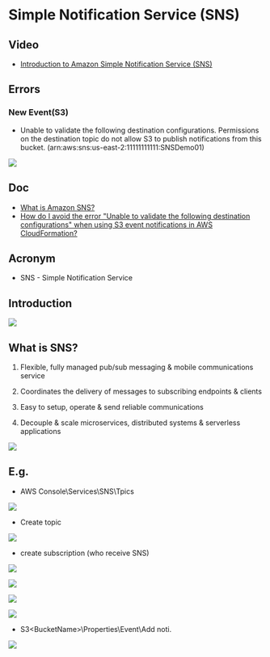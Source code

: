 # Simple Notification Service (SNS)

## Video
* [Introduction to Amazon Simple Notification Service (SNS)](https://www.aws.training/Details/Video?id=15881)

## Errors
### New Event(S3)
* Unable to validate the following destination configurations. Permissions on
  the destination topic do not allow S3 to publish notifications from this bucket.
  (arn:aws:sns:us-east-2:11111111111:SNSDemo01)
  
[<img src="https://i.imgur.com/qptgj4u.png">](https://i.imgur.com/qptgj4u.png)

## Doc
* [What is Amazon SNS?](https://docs.aws.amazon.com/sns/latest/dg/welcome.html)
* [How do I avoid the error "Unable to validate the following destination configurations" when using S3 event notifications in AWS CloudFormation?](https://aws.amazon.com/premiumsupport/knowledge-center/unable-validate-destination-s3/)

## Acronym
* SNS - Simple Notification Service

## Introduction
[<img src="https://i.imgur.com/bccE7oC.png">](https://i.imgur.com/bccE7oC.png)

## What is SNS?
1) Flexible, fully managed pub/sub messaging & mobile communications service

2) Coordinates the delivery of messages to subscribing endpoints & clients

3) Easy to setup, operate & send reliable communications

4) Decouple & scale microservices, distributed systems & serverless applications

[<img src="https://i.imgur.com/00tyTxb.png">](https://i.imgur.com/00tyTxb.png)

## E.g.
* AWS Console\Services\SNS\Tpics

[<img src="https://i.imgur.com/PNbzfIV.png">](https://i.imgur.com/PNbzfIV.png)

* Create topic

[<img src="https://i.imgur.com/mnEKka5.png">](https://i.imgur.com/mnEKka5.png)

* create subscription (who receive SNS)

[<img src="https://i.imgur.com/nhb5TnK.png">](https://i.imgur.com/nhb5TnK.png)

[<img src="https://i.imgur.com/kHmEoth.png">](https://i.imgur.com/kHmEoth.png)

[<img src="https://i.imgur.com/nfuGfZm.png">](https://i.imgur.com/nfuGfZm.png)

[<img src="https://i.imgur.com/BDxZwgD.png">](https://i.imgur.com/BDxZwgD.png)

* S3\<BucketName\>\Properties\Event\Add noti.

[<img src="https://i.imgur.com/RXh5zAT.png">](https://i.imgur.com/RXh5zAT.png)
